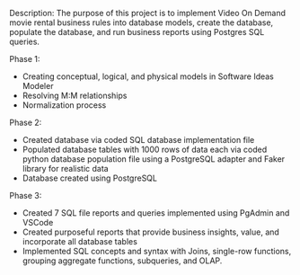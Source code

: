 Description: The purpose of this project is to implement Video On Demand movie rental business rules into database models, create the database, populate the database, and run business reports using Postgres SQL queries.

Phase 1:
- Creating conceptual, logical, and physical models in Software Ideas Modeler
- Resolving M:M relationships
- Normalization process

Phase 2:
- Created database via coded SQL database implementation file
- Populated database tables with 1000 rows of data each via coded python database population file using a PostgreSQL adapter and Faker library for realistic data
- Database created using PostgreSQL


Phase 3:
- Created 7 SQL file reports and queries implemented using PgAdmin and VSCode
- Created purposeful reports that provide business insights, value, and incorporate all database tables
- Implemented SQL concepts and syntax with Joins, single-row functions, grouping aggregate functions, subqueries, and OLAP.

  




